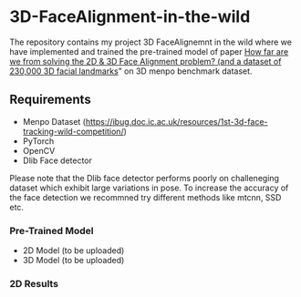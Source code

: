 # 3D-FaceAlignment-in-the-wild

The repository contains my project 3D FaceAlignemnt in the wild where we have implemented and trained the pre-trained model of paper [How far are we from solving the 2D \& 3D Face Alignment problem? (and a dataset of 230,000 3D facial landmarks](https://arxiv.org/pdf/1703.07332.pdf)" on 3D menpo benchmark dataset.

## Requirements

- Menpo Dataset (https://ibug.doc.ic.ac.uk/resources/1st-3d-face-tracking-wild-competition/)
- PyTorch
- OpenCV 
- Dlib Face detector

Please note that the Dlib face detector performs poorly on challeneging dataset which exhibit large variations in pose. To increase the accuracy of the face detection we recommned try different methods like mtcnn, SSD etc.

### Pre-Trained Model
- 2D Model (to be uploaded)
- 3D Model (to be uploaded)

### 2D Results
